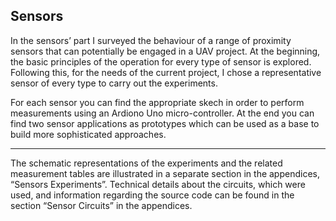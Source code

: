## Sensors

In the sensors’ part I surveyed the behaviour of a range of proximity sensors that can potentially be engaged in a UAV project. 
At the beginning, the basic principles of the operation for every type of sensor is explored.  Following this, for the needs of 
the current project, I chose a representative sensor of every type to carry out the experiments.

For each sensor you can find the appropriate skech in order to perform measurements using an Ardiono Uno micro-controller.
At the end you can find two sensor applications as prototypes which can be used as a base to build more sophisticated
approaches.

----

The schematic representations of the experiments and the related measurement tables are illustrated in a separate section in the appendices, “Sensors Experiments”.  Technical details about the circuits, which were used, and information regarding the source code can be found in the section “Sensor Circuits” in the appendices.

